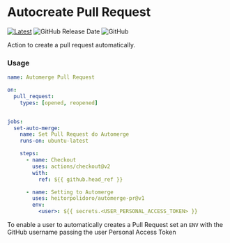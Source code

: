 # Autocreate Pull Request


[![Latest](https://img.shields.io/github/release/heitorpolidoro/automerge-pr.svg?label=latest)](https://github.com/heitorpolidoro/automerge-pr/releases/latest)
![GitHub Release Date](https://img.shields.io/github/release-date/heitorpolidoro/automerge-pr)
![GitHub](https://img.shields.io/github/license/heitorpolidoro/automerge-pr)

Action to create a pull request automatically.

### Usage
```yaml
name: Automerge Pull Request

on:
  pull_request:
    types: [opened, reopened]


jobs:
  set-auto-merge:
    name: Set Pull Request do Automerge
    runs-on: ubuntu-latest

    steps:
      - name: Checkout
        uses: actions/checkout@v2
        with:
          ref: ${{ github.head_ref }}

      - name: Setting to Automerge
        uses: heitorpolidoro/automerge-pr@v1
        env:
          <user>: ${{ secrets.<USER_PERSONAL_ACCESS_TOKEN> }}
```
To enable a user to automatically creates a Pull Request set an `ENV` with the GitHub username passing the user Personal Access Token